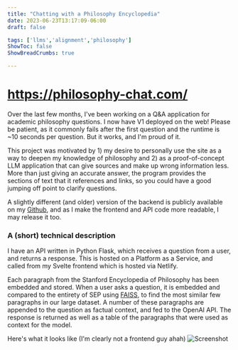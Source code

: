 ```yaml
---
title: "Chatting with a Philosophy Encyclopedia"
date: 2023-06-23T13:17:09-06:00
draft: false

tags: ['llms','alignment','philosophy']
ShowToc: false
ShowBreadCrumbs: true

---
```


<!-- # Hacking together a Philosophy Q&A Application! -->
# https://philosophy-chat.com/

Over the last few months, I've been working on a Q&A application for academic philosophy questions. I now have V1 deployed on the web! Please be patient, as it commonly fails after the first question and the runtime is ~10 seconds per question. But it works, and I'm proud of it.

This project was motivated by 1) my desire to personally use the site as a way to deepen my knowledge of philosophy and 2) as a proof-of-concept LLM application that can give sources and make up wrong information less. More than just giving an accurate answer, the program provides the sections of text that it references and links, so you could have a good jumping off point to clarify questions.

A slightly different (and older) version of the backend is publicly available on my [Github](https://github.com/johngear/Encyclopedia-GPT), and as I make the frontend and API code more readable, I may release it too. 

### A (short) technical description

I have an API written in Python Flask, which receives a question from a user, and returns a response. This is hosted on a Platform as a Service, and called from my Svelte frontend which is hosted via Netlify. 

Each paragraph from the Stanford Encyclopedia of Philosophy has been embedded and stored. When a user asks a question, it is embedded and compared to the entirety of SEP using [FAISS](https://github.com/facebookresearch/faiss), to find the most similar few paragraphs in our large dataset. A number of these paragraphs are appended to the question as factual context, and fed to the OpenAI API. The response is returned as well as a table of the paragraphs that were used as context for the model. 

Here's what it looks like (I'm clearly not a frontend guy ahah)
![Screenshot](/screenshot_new.png)